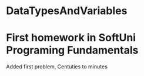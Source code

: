 # DataTypesAndVariables
<h1>First homework in SoftUni Programing Fundamentals</h1>
<p>Added first problem, Centuties to minutes</p>
